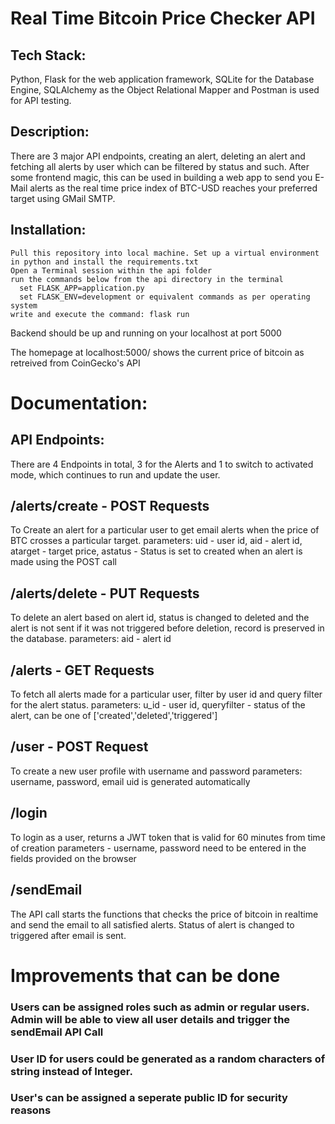 # Real Time Bitcoin Price Checker API

## Tech Stack:
Python, Flask for the web application framework, SQLite for the Database Engine, SQLAlchemy as the Object Relational Mapper and Postman is used for API testing.

## Description:
There are 3 major API endpoints, creating an alert, deleting an alert and fetching all alerts by user which can be filtered by status and such. After some frontend magic, this can be used in building a web app to send you E-Mail alerts as the real time price index of BTC-USD reaches your preferred target using GMail SMTP.

## Installation:
    Pull this repository into local machine. Set up a virtual environment in python and install the requirements.txt
    Open a Terminal session within the api folder
    run the commands below from the api directory in the terminal 
      set FLASK_APP=application.py 
      set FLASK_ENV=development or equivalent commands as per operating system
    write and execute the command: flask run

Backend should be up and running on your localhost at port 5000

The homepage at localhost:5000/ shows the current price of bitcoin as retreived from CoinGecko's API

# Documentation:
## API Endpoints:

There are 4 Endpoints in total, 3 for the Alerts and 1 to switch to activated mode, which continues to run and update the user.

## /alerts/create - POST Requests
To Create an alert for a particular user to get email alerts when the price of BTC crosses a particular target.
parameters: uid - user id, aid - alert id, atarget - target price, astatus - Status is set to created when an alert is made using the POST call

## /alerts/delete - PUT Requests
To delete an alert based on alert id, status is changed to deleted and the alert is not sent if it was not triggered before deletion, record is preserved in the database.
parameters: aid - alert id

## /alerts - GET Requests
To fetch all alerts made for a particular user, filter by user id and query filter for the alert status.
parameters: u_id - user id, queryfilter - status of the alert, can be one of ['created','deleted','triggered']

## /user - POST Request
To create a new user profile with username and password
parameters: username, password, email
uid is generated automatically

## /login 
To login as a user, returns a JWT token that is valid for 60 minutes from time of creation
parameters - username, password need to be entered in the fields provided on the browser

## /sendEmail
The API call starts the functions that checks the price of bitcoin in realtime and send the email to all satisfied alerts. Status of alert is changed to triggered after email is sent.

  
# Improvements that can be done
### Users can be assigned roles such as admin or regular users. Admin will be able to view all user details and trigger the sendEmail API Call
### User ID for users could be generated as a random characters of string instead of Integer. 
### User's can be assigned a seperate public ID for security reasons
